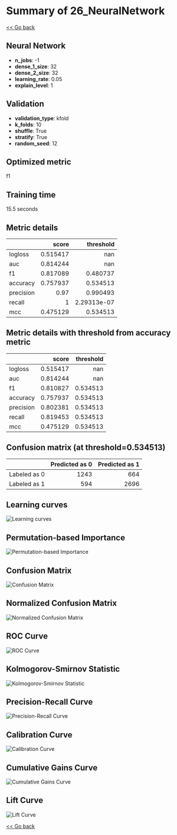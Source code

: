 # Summary of 26_NeuralNetwork

[<< Go back](../README.md)


## Neural Network
- **n_jobs**: -1
- **dense_1_size**: 32
- **dense_2_size**: 32
- **learning_rate**: 0.05
- **explain_level**: 1

## Validation
 - **validation_type**: kfold
 - **k_folds**: 10
 - **shuffle**: True
 - **stratify**: True
 - **random_seed**: 12

## Optimized metric
f1

## Training time

15.5 seconds

## Metric details
|           |    score |     threshold |
|:----------|---------:|--------------:|
| logloss   | 0.515417 | nan           |
| auc       | 0.814244 | nan           |
| f1        | 0.817089 |   0.480737    |
| accuracy  | 0.757937 |   0.534513    |
| precision | 0.97     |   0.990493    |
| recall    | 1        |   2.29313e-07 |
| mcc       | 0.475129 |   0.534513    |


## Metric details with threshold from accuracy metric
|           |    score |   threshold |
|:----------|---------:|------------:|
| logloss   | 0.515417 |  nan        |
| auc       | 0.814244 |  nan        |
| f1        | 0.810827 |    0.534513 |
| accuracy  | 0.757937 |    0.534513 |
| precision | 0.802381 |    0.534513 |
| recall    | 0.819453 |    0.534513 |
| mcc       | 0.475129 |    0.534513 |


## Confusion matrix (at threshold=0.534513)
|              |   Predicted as 0 |   Predicted as 1 |
|:-------------|-----------------:|-----------------:|
| Labeled as 0 |             1243 |              664 |
| Labeled as 1 |              594 |             2696 |

## Learning curves
![Learning curves](learning_curves.png)

## Permutation-based Importance
![Permutation-based Importance](permutation_importance.png)
## Confusion Matrix

![Confusion Matrix](confusion_matrix.png)


## Normalized Confusion Matrix

![Normalized Confusion Matrix](confusion_matrix_normalized.png)


## ROC Curve

![ROC Curve](roc_curve.png)


## Kolmogorov-Smirnov Statistic

![Kolmogorov-Smirnov Statistic](ks_statistic.png)


## Precision-Recall Curve

![Precision-Recall Curve](precision_recall_curve.png)


## Calibration Curve

![Calibration Curve](calibration_curve_curve.png)


## Cumulative Gains Curve

![Cumulative Gains Curve](cumulative_gains_curve.png)


## Lift Curve

![Lift Curve](lift_curve.png)



[<< Go back](../README.md)
